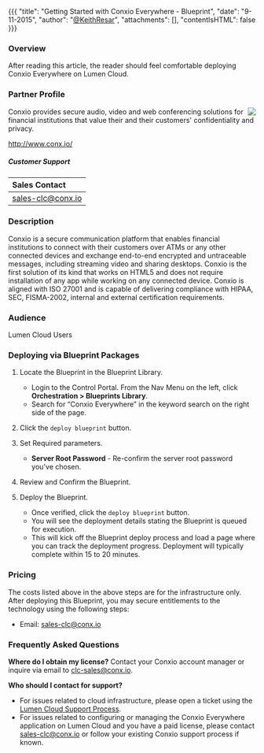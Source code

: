 {{{
  "title": "Getting Started with Conxio Everywhere - Blueprint",
  "date": "9-11-2015",
  "author": "<a href='https://twitter.com/KeithResar'>@KeithResar</a>",
  "attachments": [],
  "contentIsHTML": false
}}}

### Overview
After reading this article, the reader should feel comfortable deploying Conxio Everywhere on Lumen Cloud.

### Partner Profile
<img src="../../images/conxio/conxio_logo.png" style="border:0;float:right;max-width: 100px;">

Conxio provides secure audio, video and web conferencing solutions for financial institutions that value their and their customers' confidentiality and privacy.

http://www.conx.io/

##### Customer Support
|Sales Contact |
|:- |
|sales-clc@conx.io |

### Description
Conxio is a secure communication platform that enables financial institutions to connect with their customers over ATMs or any other connected devices and exchange end-to-end encrypted and untraceable messages, including streaming video and sharing desktops. Conxio is the first solution of its kind that works on HTML5 and does not require installation of any app while working on any connected device. Conxio is aligned with ISO 27001 and is capable of delivering compliance with HIPAA, SEC, FISMA-2002, internal and external certification requirements.

### Audience
Lumen Cloud Users

### Deploying via Blueprint Packages
1. Locate the Blueprint in the Blueprint Library.
   * Login to the Control Portal. From the Nav Menu on the left, click **Orchestration > Blueprints Library**.
   * Search for “Conxio Everywhere” in the keyword search on the right side of the page.

2. Click the `deploy blueprint` button.

3. Set Required parameters.
   * **Server Root Password** - Re-confirm the server root password you've chosen.

4. Review and Confirm the Blueprint.

5. Deploy the Blueprint.
   * Once verified, click the `deploy blueprint` button.
   * You will see the deployment details stating the Blueprint is queued for execution.
   * This will kick off the Blueprint deploy process and load a page where you can track the deployment progress. Deployment will typically complete within 15 to 20 minutes.

### Pricing
The costs listed above in the above steps are for the infrastructure only. After deploying this Blueprint, you may secure entitlements to the technology using the following steps:
* Email: sales-clc@conx.io

### Frequently Asked Questions
**Where do I obtain my license?**
Contact your Conxio account manager or inquire via email to [clc-sales@conx.io](mailto:clc-sales@conx.io).

**Who should I contact for support?**
* For issues related to cloud infrastructure, please open a ticket using the [Lumen Cloud Support Process](../../Support/how-do-i-report-a-support-issue.md).
* For issues related to configuring or managing the Conxio Everywhere application on Lumen Cloud and you have a paid license, please contact sales-clc@conx.io or follow your existing Conxio support process if known.
